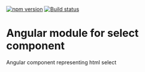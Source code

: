 [![npm version](https://badge.fury.io/js/%40anglr%2Fselect.svg)](https://badge.fury.io/js/%40anglr%2Fselect)
[![Build status](https://ci.appveyor.com/api/projects/status/rib22utc0ap6vrxc?svg=true)](https://ci.appveyor.com/project/kukjevov/ng-select)

# Angular module for select component

Angular component representing html select